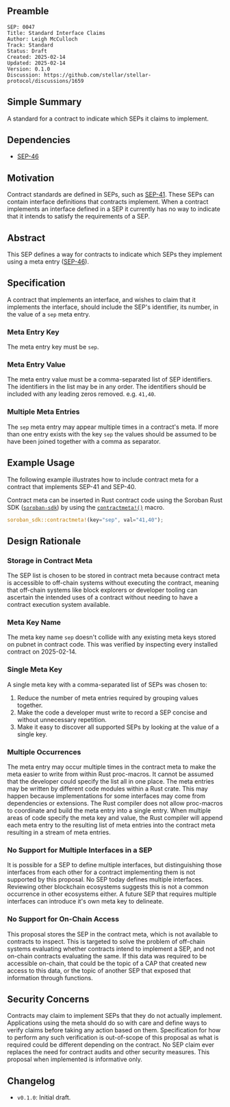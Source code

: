 ## Preamble

```
SEP: 0047
Title: Standard Interface Claims
Author: Leigh McCulloch
Track: Standard
Status: Draft
Created: 2025-02-14
Updated: 2025-02-14
Version: 0.1.0
Discussion: https://github.com/stellar/stellar-protocol/discussions/1659
```

## Simple Summary

A standard for a contract to indicate which SEPs it claims to implement.

## Dependencies

- [SEP-46]

## Motivation

Contract standards are defined in SEPs, such as [SEP-41]. These SEPs can contain interface definitions that contracts implement. When a contract implements an interface defined in a SEP it currently has no way to indicate that it intends to satisfy the requirements of a SEP.

## Abstract

This SEP defines a way for contracts to indicate which SEPs they implement using a meta entry ([SEP-46]).

## Specification

A contract that implements an interface, and wishes to claim that it implements the interface, should include the SEP's identifier, its number, in the value of a `sep` meta entry.

### Meta Entry Key

The meta entry key must be `sep`.

### Meta Entry Value

The meta entry value must be a comma-separated list of SEP identifiers. The identifiers in the list may be in any order. The identifiers should be included with any leading zeros removed. e.g. `41,40`.

### Multiple Meta Entries

The `sep` meta entry may appear multiple times in a contract's meta. If more than one entry exists with the key `sep` the values should be assumed to be have been joined together with a comma as separator.

## Example Usage

The following example illustrates how to include contract meta for a contract that implements SEP-41 and SEP-40.

Contract meta can be inserted in Rust contract code using the Soroban Rust SDK ([`soroban-sdk`]) by using the [`contractmeta!()`] macro.

```rust
soroban_sdk::contractmeta!(key="sep", val="41,40");
```

[`soroban-sdk`]: https://docs.rs/soroban-sdk
[`contractmeta!()`]: https://docs.rs/soroban-sdk/latest/soroban_sdk/macro.contractmeta.html

## Design Rationale

### Storage in Contract Meta

The SEP list is chosen to be stored in contract meta because contract meta is accessible to off-chain systems without executing the contract, meaning that off-chain systems like block explorers or developer tooling can ascertain the intended uses of a contract without needing to have a contract execution system available.

### Meta Key Name

The meta key name `sep` doesn't collide with any existing meta keys stored on pubnet in contract code. This was verified by inspecting every installed contract on 2025-02-14.

### Single Meta Key

A single meta key with a comma-separated list of SEPs was chosen to:
1. Reduce the number of meta entries required by grouping values together.
2. Make the code a developer must write to record a SEP concise and without unnecessary repetition.
3. Make it easy to discover all supported SEPs by looking at the value of a single key.

### Multiple Occurrences

The meta entry may occur multiple times in the contract meta to make the meta easier to write from within Rust proc-macros. It cannot be assumed that the developer could specify the list all in one place. The meta entries may be written by different code modules within a Rust crate. This may happen because implementations for some interfaces may come from dependencies or extensions. The Rust compiler does not allow proc-macros to coordinate and build the meta entry into a single entry. When multiple areas of code specify the meta key and value, the Rust compiler will append each meta entry to the resulting list of meta entries into the contract meta resulting in a stream of meta entries.

### No Support for Multiple Interfaces in a SEP

It is possible for a SEP to define multiple interfaces, but distinguishing those interfaces from each other for a contract implementing them is not supported by this proposal. No SEP today defines multiple interfaces. Reviewing other blockchain ecosystems suggests this is not a common occurrence in other ecosystems either. A future SEP that requires multiple interfaces can introduce it's own meta key to delineate.

### No Support for On-Chain Access

This proposal stores the SEP in the contract meta, which is not available to contracts to inspect. This is targeted to solve the problem of off-chain systems evaluating whether contracts intend to implement a SEP, and not on-chain contracts evaluating the same. If this data was required to be accessible on-chain, that could be the topic of a CAP that created new access to this data, or the topic of another SEP that exposed that information through functions.

## Security Concerns

Contracts may claim to implement SEPs that they do not actually implement. Applications using the meta should do so with care and define ways to verify claims before taking any action based on them. Specification for how to perform any such verification is out-of-scope of this proposal as what is required could be different depending on the contract. No SEP claim ever replaces the need for contract audits and other security measures. This proposal when implemented is informative only.

## Changelog

- `v0.1.0`: Initial draft.

[SEP-46]: ./sep-0046.md
[SEP-41]: ./sep-0041.md
